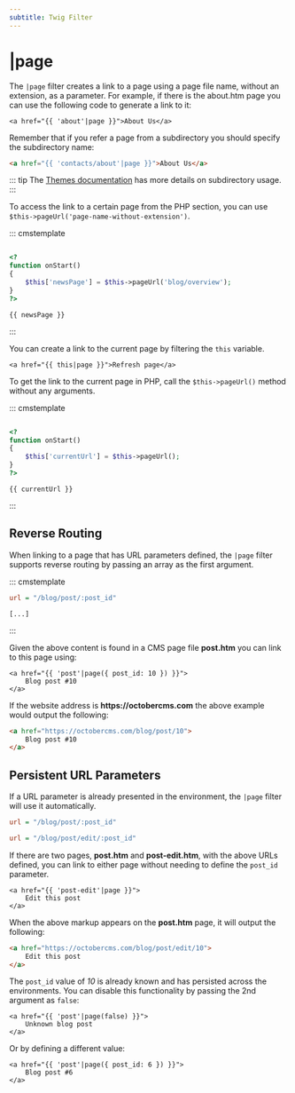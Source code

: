 ```yaml
---
subtitle: Twig Filter
---
```

# |page

The `|page` filter creates a link to a page using a page file name, without an extension, as a parameter. For example, if there is the about.htm page you can use the following code to generate a link to it:

```twig
<a href="{{ 'about'|page }}">About Us</a>
```

Remember that if you refer a page from a subdirectory you should specify the subdirectory name:

```html
<a href="{{ 'contacts/about'|page }}">About Us</a>
```

::: tip
The [Themes documentation](../../cms/themes/themes.md) has more details on subdirectory usage.
:::

To access the link to a certain page from the PHP section, you can use `$this->pageUrl('page-name-without-extension')`.

::: cmstemplate
```ini
```
```php
<?
function onStart()
{
    $this['newsPage'] = $this->pageUrl('blog/overview');
}
?>
```
```twig
{{ newsPage }}
```
:::

You can create a link to the current page by filtering the `this` variable.

```twig
<a href="{{ this|page }}">Refresh page</a>
```

To get the link to the current page in PHP, call the `$this->pageUrl()` method without any arguments.

::: cmstemplate
```ini
```
```php
<?
function onStart()
{
    $this['currentUrl'] = $this->pageUrl();
}
?>
```
```twig
{{ currentUrl }}
```
:::

## Reverse Routing

When linking to a page that has URL parameters defined, the `|page` filter supports reverse routing by passing an array as the first argument.

::: cmstemplate
```ini
url = "/blog/post/:post_id"
```
```twig
[...]
```
:::

Given the above content is found in a CMS page file **post.htm** you can link to this page using:

```twig
<a href="{{ 'post'|page({ post_id: 10 }) }}">
    Blog post #10
</a>
```

If the website address is __https://octobercms.com__ the above example would output the following:

```html
<a href="https://octobercms.com/blog/post/10">
    Blog post #10
</a>
```

## Persistent URL Parameters

If a URL parameter is already presented in the environment, the `|page` filter will use it automatically.

```ini
url = "/blog/post/:post_id"

url = "/blog/post/edit/:post_id"
```

If there are two pages, **post.htm** and **post-edit.htm**, with the above URLs defined, you can link to either page without needing to define the `post_id` parameter.

```twig
<a href="{{ 'post-edit'|page }}">
    Edit this post
</a>
```

When the above markup appears on the **post.htm** page, it will output the following:

```html
<a href="https://octobercms.com/blog/post/edit/10">
    Edit this post
</a>
```

The `post_id` value of *10* is already known and has persisted across the environments. You can disable this functionality by passing the 2nd argument as `false`:

```twig
<a href="{{ 'post'|page(false) }}">
    Unknown blog post
</a>
```

Or by defining a different value:

```twig
<a href="{{ 'post'|page({ post_id: 6 }) }}">
    Blog post #6
</a>
```

